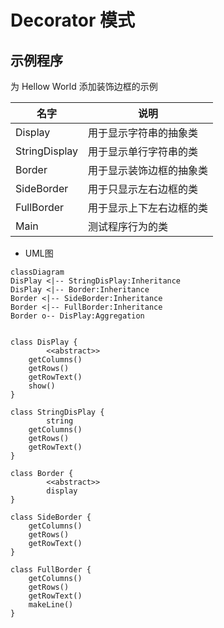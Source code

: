 
<H1>Decorator 模式</H1>

<H2>示例程序</H2>

为 Hellow World 添加装饰边框的示例

| 名字          | 说明                     |
| ------------- | ------------------------ |
| Display       | 用于显示字符串的抽象类   |
| StringDisplay | 用于显示单行字符串的类   |
| Border        | 用于显示装饰边框的抽象类 |
| SideBorder    | 用于只显示左右边框的类   |
| FullBorder    | 用于显示上下左右边框的类 |
| Main          | 测试程序行为的类         |



* UML图

```mermaid
classDiagram
DisPlay <|-- StringDisPlay:Inheritance
DisPlay <|-- Border:Inheritance
Border <|-- SideBorder:Inheritance
Border <|-- FullBorder:Inheritance
Border o-- DisPlay:Aggregation


class DisPlay {
		<<abstract>>
    getColumns()
    getRows()
    getRowText()
    show()
}

class StringDisPlay {
		string
    getColumns()
    getRows()
    getRowText()
}

class Border {
		<<abstract>>
		display
}

class SideBorder {
    getColumns()
    getRows()
    getRowText()
}

class FullBorder {
    getColumns()
    getRows()
    getRowText()
    makeLine()
}
```

